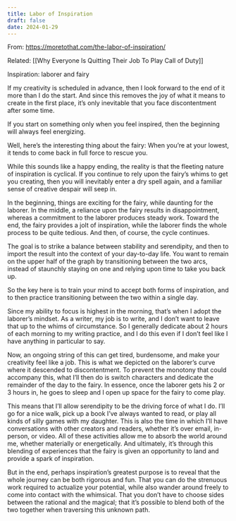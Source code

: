```yaml
---
title: Labor of Inspiration
draft: false
date: 2024-01-29
---
```


From: https://moretothat.com/the-labor-of-inspiration/

Related: [[Why Everyone Is Quitting Their Job To Play Call of Duty]]

Inspiration: laborer and fairy

If my creativity is scheduled in advance, then I look forward to the end of it more than I do the start. And since this removes the joy of what it means to create in the first place, it’s only inevitable that you face discontentment after some time.

If you start on something only when you feel inspired, then the beginning will always feel energizing.

Well, here’s the interesting thing about the fairy: When you’re at your lowest, it tends to come back in full force to rescue you.

While this sounds like a happy ending, the reality is that the fleeting nature of inspiration is cyclical. If you continue to rely upon the fairy’s whims to get you creating, then you will inevitably enter a dry spell again, and a familiar sense of creative despair will seep in.

In the beginning, things are exciting for the fairy, while daunting for the laborer. In the middle, a reliance upon the fairy results in disappointment, whereas a commitment to the laborer produces steady work. Toward the end, the fairy provides a jolt of inspiration, while the laborer finds the whole process to be quite tedious. And then, of course, the cycle continues.

The goal is to strike a balance between stability and serendipity, and then to import the result into the context of your day-to-day life. You want to remain on the upper half of the graph by transitioning between the two arcs, instead of staunchly staying on one and relying upon time to take you back up.

So the key here is to train your mind to accept both forms of inspiration, and to then practice transitioning between the two within a single day.

Since my ability to focus is highest in the morning, that’s when I adopt the laborer’s mindset. As a writer, my job is to write, and I don’t want to leave that up to the whims of circumstance. So I generally dedicate about 2 hours of each morning to my writing practice, and I do this even if I don’t feel like I have anything in particular to say. 

Now, an ongoing string of this can get tired, burdensome, and make your creativity feel like a job. This is what we depicted on the laborer’s curve where it descended to discontentment. To prevent the monotony that could accompany this, what I’ll then do is switch characters and dedicate the remainder of the day to the fairy. In essence, once the laborer gets his 2 or 3 hours in, he goes to sleep and I open up space for the fairy to come play.

This means that I’ll allow serendipity to be the driving force of what I do. I’ll go for a nice walk, pick up a book I’ve always wanted to read, or play all kinds of silly games with my daughter. This is also the time in which I’ll have conversations with other creators and readers, whether it’s over email, in-person, or video. All of these activities allow me to absorb the world around me, whether materially or energetically. And ultimately, it’s through this blending of experiences that the fairy is given an opportunity to land and provide a spark of inspiration.

But in the end, perhaps inspiration’s greatest purpose is to reveal that the whole journey can be both rigorous and fun. That you can do the strenuous work required to actualize your potential, while also wander around freely to come into contact with the whimsical. That you don’t have to choose sides between the rational and the magical; that it’s possible to blend both of the two together when traversing this unknown path.
